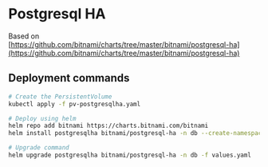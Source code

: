 # Postgresql HA

Based on [https://github.com/bitnami/charts/tree/master/bitnami/postgresql-ha](https://github.com/bitnami/charts/tree/master/bitnami/postgresql-ha)

## Deployment commands

```bash
# Create the PersistentVolume
kubectl apply -f pv-postgresqlha.yaml

# Deploy using helm
helm repo add bitnami https://charts.bitnami.com/bitnami
helm install postgresqlha bitnami/postgresql-ha -n db --create-namespace -f values.yaml

# Upgrade command
helm upgrade postgresqlha bitnami/postgresql-ha -n db -f values.yaml
```
